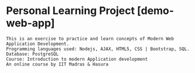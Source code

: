 # Personal Learning Project [demo-web-app]
~~~~~~~~~~~~~~~~~~~~~~~~~~~~~~~~~~~~~~~~~~~~~~~~~~~~~~~~~~~~~~~~~~~~~~~~~~~~~~~~~~~~~~~~~~
This is an exercise to practice and learn concepts of Modern Web Application Development.
Programming languages used: Nodejs, AJAX, HTML5, CSS | Bootstrap, SQL.
Database: PostgreSQL
Course: Introduction to modern Application development
An online course by IIT Madras & Hasura
~~~~~~~~~~~~~~~~~~~~~~~~~~~~~~~~~~~~~~~~~~~~~~~~~~~~~~~~~~~~~~~~~~~~~~~~~~~~~~~~~~~~~~~~~~~

